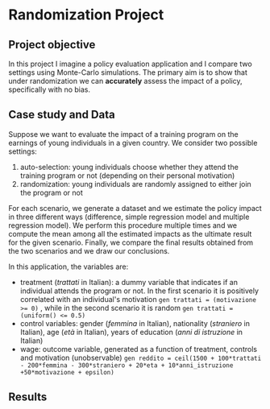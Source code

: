 # Randomization Project
## Project objective
In this project I imagine a policy evaluation application and I compare two settings using Monte-Carlo simulations. The primary aim is to show that under randomization we can **accurately** assess the impact of a policy, specifically with no bias.

## Case study and Data
Suppose we want to evaluate the impact of a training program on the earnings of young individuals in a given country. 
We consider two possible settings:
1. auto-selection: young individuals choose whether they attend the training program or not (depending on their personal motivation)
2. randomization: young individuals are randomly assigned to either join the program or not
   
For each scenario, we generate a dataset and we estimate the policy impact in three different ways (difference, simple regression model and multiple regression model). 
We perform this procedure multiple times and we compute the mean among all the estimated impacts as the ultimate result for the given scenario. 
Finally, we compare the final results obtained from the two scenarios and we draw our conclusions.

In this application, the variables are:
* treatment (*trattati* in Italian): a dummy variable that indicates if an individual attends the program or not. In the first scenario it is positively correlated with an individual's motivation ` gen trattati = (motivazione >= 0) ` , while in the second scenario it is random
 ` gen trattati = (uniform() <= 0.5) `
* control variables: gender (*femmina* in Italian), nationality (*straniero* in Italian), age (*età* in Italian), years of education (*anni di istruzione* in Italian)
* wage: outcome variable, generated as a function of treatment, controls and motivation (unobservable)
 ` gen reddito = ceil(1500 + 100*trattati - 200*femmina - 300*straniero + 20*eta + 10*anni_istruzione +50*motivazione + epsilon) `

## Results
